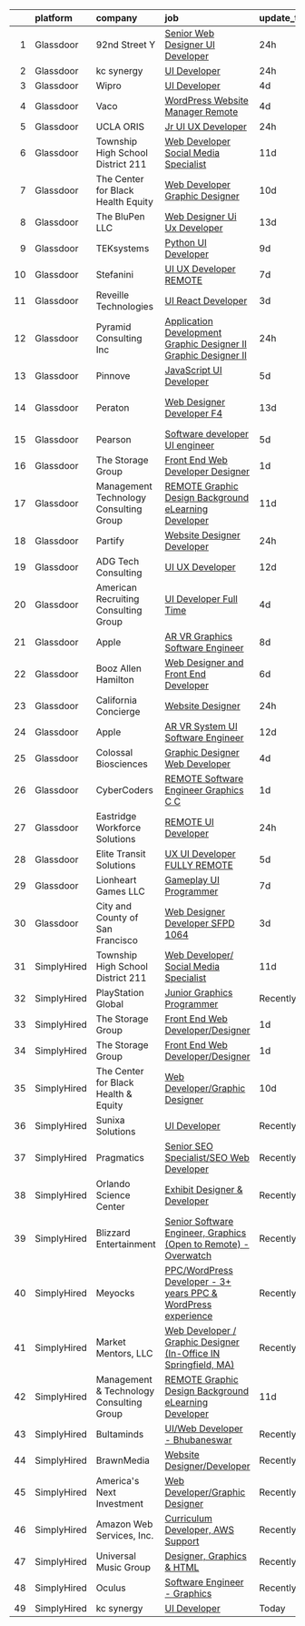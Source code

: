 

|    | platform    | company                                  | job                                                                                                                                                                                                                                                                                                                                                                                                                                                                                                                                                                                                                                                                                                                                                                                                                                                                                                                                                                                                                                                                                                                                                                                                                                                                                                                                                                                                                                                          | update_time   | location                    |
|---:|:------------|:-----------------------------------------|:-------------------------------------------------------------------------------------------------------------------------------------------------------------------------------------------------------------------------------------------------------------------------------------------------------------------------------------------------------------------------------------------------------------------------------------------------------------------------------------------------------------------------------------------------------------------------------------------------------------------------------------------------------------------------------------------------------------------------------------------------------------------------------------------------------------------------------------------------------------------------------------------------------------------------------------------------------------------------------------------------------------------------------------------------------------------------------------------------------------------------------------------------------------------------------------------------------------------------------------------------------------------------------------------------------------------------------------------------------------------------------------------------------------------------------------------------------------|:--------------|:----------------------------|
|  1 | Glassdoor   | 92nd Street Y                            | [Senior Web Designer   UI Developer](https://www.glassdoor.com/partner/jobListing.htm?pos=114&ao=1110586&s=58&guid=0000018359bce924a2d72af6ab40fefd&src=GD_JOB_AD&t=SR&vt=w&cs=1_2fe71426&cb=1663657896614&jobListingId=1008148626212&cpc=217C45A42544DB93&jrtk=3-0-1gdcrpqaakbkl801-1gdcrpqapih78800-222e995db447fbb7--6NYlbfkN0D0ff9e8Lfwlpl5zGbQmpn59AL71QmFd7VKOAnfyjZzp5sdngV8WPgYe0dov1m7Y2laZIvJnt-QgCDyjtcwUurAyqntHBe4oGCY4fHAyuTjKQqXvaIviGjC84i5PIRhiEmyq2OB68bNnag7hq-qNkNFgKUyA-aLJiNYGcoUY5y3GvZ272oY0rBHCnWH5RCT2hGZr0wSrbbFchEWLBDU6y2RfY7_am3pPrdkyFqS7-4IIiod_SP9R_Z52NY2MxGYkCdbpaIH6tt1s6wShC868kKTrSCsCoP3ar3eWsNTkqMlLxyD5_sR0_1DboyF5QoWfB4Sg865WQphKztNg0X09i6-1KbIlI_ugZkSmNdmNcJ_UxBMNAyWdzNwJLai9NPUYZoRISu83Ox7-HsyE3EENaP8WIF0821o-HI4CN6rfkxD8b2kI4phl4xvXLa4HEZLtIsVCGIANEPD8wL4UmCp_wF-hMOP2FH4KeXxKktUz9Uzhw%3D%3D)                                                                                                                                                                                                                                                                                                                                                                                                                                                                                                                                                                                                         | 24h           | New York, NY                |
|  2 | Glassdoor   | kc synergy                               | [UI Developer](https://www.glassdoor.com/partner/jobListing.htm?pos=116&ao=1136043&s=58&guid=0000018359bce924a2d72af6ab40fefd&src=GD_JOB_AD&t=SR&vt=w&ea=1&cs=1_379c89dd&cb=1663657896615&jobListingId=1008148624271&jrtk=3-0-1gdcrpqaakbkl801-1gdcrpqapih78800-a767d1d3904ecc6f-)                                                                                                                                                                                                                                                                                                                                                                                                                                                                                                                                                                                                                                                                                                                                                                                                                                                                                                                                                                                                                                                                                                                                                                           | 24h           | Remote                      |
|  3 | Glassdoor   | Wipro                                    | [UI Developer](https://www.glassdoor.com/partner/jobListing.htm?pos=117&ao=1136043&s=58&guid=0000018359bce924a2d72af6ab40fefd&src=GD_JOB_AD&t=SR&vt=w&ea=1&cs=1_2b1bc5d1&cb=1663657896615&jobListingId=1008143072302&jrtk=3-0-1gdcrpqaakbkl801-1gdcrpqapih78800-20e23c174ad86ba1-)                                                                                                                                                                                                                                                                                                                                                                                                                                                                                                                                                                                                                                                                                                                                                                                                                                                                                                                                                                                                                                                                                                                                                                           | 4d            | Remote                      |
|  4 | Glassdoor   | Vaco                                     | [WordPress Website Manager  Remote ](https://www.glassdoor.com/partner/jobListing.htm?pos=112&ao=1110586&s=58&guid=0000018359bce924a2d72af6ab40fefd&src=GD_JOB_AD&t=SR&vt=w&ea=1&cs=1_58959ab6&cb=1663657896614&jobListingId=1008142928457&cpc=3BA4CE39D5B5DEF5&jrtk=3-0-1gdcrpqaakbkl801-1gdcrpqapih78800-36227de6d193ad65--6NYlbfkN0D_sybMACCpf9B-677oK5j6rPldVB6BlrVvFjO_o-GJZbzuF-qh4PxErFUqfUsv_6uh3N--8teLPcgLAGb1S6LyM1BR0yY6lnZeg-UoyspQIvZPG2YO4aMbQ5ykvK2qNk6b8_JATgn0hI_WenxAeL6BQ4IVWLgD0dWZnmeCMRumDs-5arFbU1wRrmdtz46Q7Xjlvkhu8lZqcpqN4-Z8_IP4PSLsnmHHl70zKTsINjX7dJNPggao0cQRAaGuI-2Q86Te15qAHp7xSZNn1XDDLFoB-yqOB4OVp1byyKLFL1RF-cQMTEhB9W6Dk4E25xf9dxzdFMItwN1Hu4pnqKA0JMx1awcrmnlG3Znb1l9HCD9RMfPrQyukLyN4BY6k3MAcQueIYsdSNe-Xqx5ODF2FMozEumsaK2kAVqDTi0porTqkBnROMpcjKFTQO3p6GQbhDDStviRF39Nb7mRWQvejGdsdbLt60VNDa_k1FGV902WvqXHAL3YgipwYpvKelzwT8f3KNfdnF9L6AhI9RLbsP6z8uOcJKDBRUaumGjOv2rHp6g%3D%3D)                                                                                                                                                                                                                                                                                                                                                                                                                                                                                                                                    | 4d            | Remote                      |
|  5 | Glassdoor   | UCLA ORIS                                | [Jr  UI UX Developer](https://www.glassdoor.com/partner/jobListing.htm?pos=102&ao=1110586&s=58&guid=0000018359bce924a2d72af6ab40fefd&src=GD_JOB_AD&t=SR&vt=w&ea=1&cs=1_a3ecf79c&cb=1663657896613&jobListingId=1008149232032&cpc=5EFBB0462F9C6B7A&jrtk=3-0-1gdcrpqaakbkl801-1gdcrpqapih78800-9ac3fc105882b52d--6NYlbfkN0CPRxWsxFRYKj-njv_B6uh4mXuMKgb2CJ8nYOQQ6xZVBuAsSp2jktkLctpgBYG2D5kC0J8kJsuU97ADGHrcA_O_mjIixlAynHmrtVF3kCjG52xzZMANHA3sEdYAUT8iAgO-tasD9a74CpQBlXMp7xxaimOgNAuSiaO8rk8G-iB_DAOaK-6O2dq1Yh4Gv2Df52cw1oVqaCDKAwMZo3GHqM73LyqiWVZoN52YiKt4S_OClkNYCGtdQjmhd_oad2hIl-jxi9xNuCO4GmdvaNC2Pft7PcfvA6oEoNY9eUUqqldmh1BphUMDYcjZUQ9fHjNIWym5hludNFyWTe7iVTn3aoQ-Xg3XN4W9583_tMbCSAz9NSPq6nMM-sCpX3_gyK7oPxv7vfPBi3hIVn4FI4kgTm-bXtPe9LIiz5IDzHrnMB6627lDC3bvrEiqrAzDvr4x6bgdIUSxuptY3VS41kSFVYLs83_aTXRuOaXvvaKndtY41b2zMLwERWjDoiFps6p3B4o%3D)                                                                                                                                                                                                                                                                                                                                                                                                                                                                                                                                                                                                 | 24h           | Remote                      |
|  6 | Glassdoor   | Township High School District 211        | [Web Developer  Social Media Specialist](https://www.glassdoor.com/partner/jobListing.htm?pos=104&ao=1110586&s=58&guid=0000018359bce924a2d72af6ab40fefd&src=GD_JOB_AD&t=SR&vt=w&ea=1&cs=1_faad7765&cb=1663657896613&jobListingId=1008126791574&cpc=3E251C7E648E8D76&jrtk=3-0-1gdcrpqaakbkl801-1gdcrpqapih78800-31c2bc176e2bcbab--6NYlbfkN0BvRTtPYviBXXga901bZda-x9dVbr3mkLrPNoe7KgsTz68QsHh34GSM90vVwyTaEndtYI0pe953W1rkkBGAbyuAKY_ZszoiwJmg3JbfF4AW655q9sZlWK9uJIjd_GGvixM2nNpmP1A7p0parvgProH3THElPIkKORt04eYR36BtKMpoYfce3ruR-VRvpruC40y7y4syrdThxMnQHq0oMVc3VuSYShYptp7ytoTkM_RLCJVMndl9FyjKygao-WeVqWuRYh589FxZuULDRPSCXrT3K9-GEC9d9-AfaclaiuQJk5LCP7pAZU-i1t9gef2q5nMzI_MD2snl8xXdHgY22HZOfoYoXt58Ff3_aMEtWF7fFl-yiajf480K6KH6YwXnspIRwfi4g3kBdtZlCaVEr6CabUX38I2mUIYeyT1fYwnACAp7WaWJYznWnyEfRjzRskvjoN5tfppJX6FYGMd9_PuJwbDpPMqjTXX33nIs0sesronvkXP97Eqor1kn_Qk5lrne-JGzX8Y2wwWyrRZlfg28)                                                                                                                                                                                                                                                                                                                                                                                                                                                                                                                                                            | 11d           | Palatine, IL                |
|  7 | Glassdoor   | The Center for Black Health   Equity     | [Web Developer Graphic Designer](https://www.glassdoor.com/partner/jobListing.htm?pos=119&ao=1136043&s=58&guid=0000018359bce924a2d72af6ab40fefd&src=GD_JOB_AD&t=SR&vt=w&ea=1&cs=1_a48b60d2&cb=1663657896615&jobListingId=1008129000996&jrtk=3-0-1gdcrpqaakbkl801-1gdcrpqapih78800-c0f1d1a562a1978f-)                                                                                                                                                                                                                                                                                                                                                                                                                                                                                                                                                                                                                                                                                                                                                                                                                                                                                                                                                                                                                                                                                                                                                         | 10d           | Remote                      |
|  8 | Glassdoor   | The BluPen  LLC                          | [Web Designer   Ui Ux Developer](https://www.glassdoor.com/partner/jobListing.htm?pos=129&ao=1136043&s=58&guid=0000018359bce924a2d72af6ab40fefd&src=GD_JOB_AD&t=SR&vt=w&ea=1&cs=1_1d0b013f&cb=1663657896615&jobListingId=1008120977864&jrtk=3-0-1gdcrpqaakbkl801-1gdcrpqapih78800-f5867d23896ef6b4-)                                                                                                                                                                                                                                                                                                                                                                                                                                                                                                                                                                                                                                                                                                                                                                                                                                                                                                                                                                                                                                                                                                                                                         | 13d           | Los Angeles, CA             |
|  9 | Glassdoor   | TEKsystems                               | [Python UI Developer](https://www.glassdoor.com/partner/jobListing.htm?pos=113&ao=1110586&s=58&guid=0000018359bce924a2d72af6ab40fefd&src=GD_JOB_AD&t=SR&vt=w&cs=1_fb294bb3&cb=1663657896614&jobListingId=1008130784306&cpc=F4EED0218A761C36&jrtk=3-0-1gdcrpqaakbkl801-1gdcrpqapih78800-a57b41b6872a4eab--6NYlbfkN0AuKz8EBO1xHDEL7V2YF9xF3dC_I9B9i-Zw2Jh8clPMK3KTieKealHQySFBD4L6FvN_KhTYz0S6g0QNmCb7ePglB6J3kTOx8zTR55OBAfN2B7H0smSfk4uHDwhbK1IiQBYYJn-_kgSwWUITpJ09eVteVHB1c27Mf2vE28VBn4swmczPPBgukQD1S5mEWIzQ2zhaafntqApKNcyxV7bMlqjYMKDAw0a_iGdJUh8cgXgjgcF9BWc_TjxY60wmMQcmZ-cmDC7uThsHLnKp-yp1JpyG2qg60cYXwPCtq0DVcSQWwrHxXa0kefNkSU3PCBw_zoM3M1knc7bPMYHQY7xnj3Ox80NLcALzhIiB6ySX19rp7EBodjb8Is6ikma8zZS0CX4sMLDYU_oO2O5LavNF2Fyq-gtcfmkr-V9nJ3WSKOa_2E3o4HEbcYl7Y_tylVEccqtYcr7G637CHSqKFFSFSHuYVhlhQF3Jp80hj9V7F5Al1e7knZjpAHvdJFKemlE_U-WoXGLewUhwqIbzFWBZvr-FnF_rkH0yr1dBKPzN2ordThhTEGV6c2Hp66xK1HuvkpJI2-Sj8ebBl9EWMfHdfgIX4h6d-8y_2twIJ-IdAPzAnm0VXS9RGMPZOYZukXMETh5otxe9SYrEyCfzoUhw1ZUNtz2MFCxNaFDlq07RqwD5jCw-hwEIwSKpvUu8oat-fWC0cphNJwZR5EL9dhr88lBLgAZ2h4ivpmrlON7Rd_hfJMhUW_qKVVtGPZ-wct7hVF6I8LV9ZI4CMk8kPgA9-3qNRmHYln895QF0JecNGe6v3GiXWbwYIf6usFYhQ6WFuhgWtH6V_8whGtL2-ONik6PVM0SREFFCv2Vtvgz9N1BG7pM31v8RGnBVWoVd89K9k-Idh2yYSrcsM2SR94jILG6m_HDzSICmCGLwqR6JicfjKQ%3D%3D)                                                                                                                                                        | 9d            | New York, NY                |
| 10 | Glassdoor   | Stefanini                                | [UI UX Developer REMOTE](https://www.glassdoor.com/partner/jobListing.htm?pos=123&ao=1136043&s=58&guid=0000018359bce924a2d72af6ab40fefd&src=GD_JOB_AD&t=SR&vt=w&ea=1&cs=1_9913a284&cb=1663657896615&jobListingId=1008134955356&jrtk=3-0-1gdcrpqaakbkl801-1gdcrpqapih78800-67cb59f16a888a1e-)                                                                                                                                                                                                                                                                                                                                                                                                                                                                                                                                                                                                                                                                                                                                                                                                                                                                                                                                                                                                                                                                                                                                                                 | 7d            | Remote                      |
| 11 | Glassdoor   | Reveille Technologies                    | [UI React Developer](https://www.glassdoor.com/partner/jobListing.htm?pos=118&ao=1136043&s=58&guid=0000018359bce924a2d72af6ab40fefd&src=GD_JOB_AD&t=SR&vt=w&ea=1&cs=1_136067ec&cb=1663657896615&jobListingId=1008144671531&jrtk=3-0-1gdcrpqaakbkl801-1gdcrpqapih78800-331805cf207c9661-)                                                                                                                                                                                                                                                                                                                                                                                                                                                                                                                                                                                                                                                                                                                                                                                                                                                                                                                                                                                                                                                                                                                                                                     | 3d            | Plano, TX                   |
| 12 | Glassdoor   | Pyramid Consulting  Inc                  | [Application Development   Graphic Designer II Graphic Designer II](https://www.glassdoor.com/partner/jobListing.htm?pos=110&ao=1110586&s=58&guid=0000018359bce924a2d72af6ab40fefd&src=GD_JOB_AD&t=SR&vt=w&ea=1&cs=1_f6ce1405&cb=1663657896614&jobListingId=1008148668744&cpc=444700D72F2ECBCE&jrtk=3-0-1gdcrpqaakbkl801-1gdcrpqapih78800-bd968adc0fe81a12--6NYlbfkN0Bjic9BpODao-m9BEup4myv2yv9o6hanv70kCRpjMjSDT4M6PnOFg_07RouQAsbC0etN_G2dT303jaH2yDbuBdnFZwyzCKL0Y9uhmhYpjshbbGnICSEPNErn_7Q1GP-YlOlyOVtTHaU0IOHI8eG-tX-drgs-9vtQSt0kx31vY2GLem2YaVSUIsoUQXpS1O3qWq8gtv3tdNQmDJRhm-UaILViFR8igQ12BT84ICM1ZqojGXoBvgTmUmB7JOfbmZpG4AlAshrF_ZRmp69FbI8eu8jIOmycerGh1QR9ZuWnWnR4RtJ6NhtL_e5rYJKSHPRivRDrvs2nlkKYfC4kz_Srf0bb6nGD1YtN2Vrem2x01ZaRFXXSH4lIF827lsKlVNJpTz-agR6Emam6ShpvSlRImhrlsanFkN7o6cm4NM1Qa4m7cCEYgvPkABhp3YXUI3hzDNmmGNsf3TootTYJm5YZIOCia6xxFUDctr4FDlQMVcQxjsZhk0cEGmwMQ6TxgZYudhLS1b5lFiSRpdqlrZFlvqwQmHFWq7W1HjtQtCDXYQJrnaZV-413H2K46GsvqSKPhJGTKOmbi5CpzOujvDr1he2K0MJVkUmho09-5srAPtEINOMChvm2NPsBE3oCaeNl4tkiT4BVj5y8MO_VUGXORx8jQHoQtQwZ1gciz77vIIv8jpoBUdJUI8eoWIABQG-kGX6uqc-6O3GM2_qRFBLt9OXmChvCrbQn3rmhT17Zm6gFiwJMRFxvGotieBeME1scLddvbj2wxUTuTQyWOZoxoXmcKfeb40Tm0ltDcOMUk5B9rVcFBZDP8fflWzDz2gG0BRwhBZrgkwzujyv1dwpdqTsftS0vnq-rijKdnP1mr2Gebth_tZHzkk1adengbvcfpFCgy8U4-IMkzLHf9fJnoupyf71lPvO5VtG64I2ZRCESfTWGaJkiaBvJ9TRZs3ha_sZYMkPFMh75kQyP8p0JgyN0_GiyHSV_if0-FhbEUrzOoDbUTB9CRS2zItcr6b3_fKg69yPac9hwNfKj0Cj-Bcg) | 24h           | Philadelphia, PA            |
| 13 | Glassdoor   | Pinnove                                  | [JavaScript UI Developer](https://www.glassdoor.com/partner/jobListing.htm?pos=126&ao=1136043&s=58&guid=0000018359bce924a2d72af6ab40fefd&src=GD_JOB_AD&t=SR&vt=w&cs=1_ce00a39f&cb=1663657896615&jobListingId=1008138944302&jrtk=3-0-1gdcrpqaakbkl801-1gdcrpqapih78800-625717feb0c8a823-)                                                                                                                                                                                                                                                                                                                                                                                                                                                                                                                                                                                                                                                                                                                                                                                                                                                                                                                                                                                                                                                                                                                                                                     | 5d            | Seattle, WA                 |
| 14 | Glassdoor   | Peraton                                  | [Web Designer Developer F4](https://www.glassdoor.com/partner/jobListing.htm?pos=130&ao=1136043&s=58&guid=0000018359bce924a2d72af6ab40fefd&src=GD_JOB_AD&t=SR&vt=w&cs=1_3b1995cf&cb=1663657896615&jobListingId=1008120923363&jrtk=3-0-1gdcrpqaakbkl801-1gdcrpqapih78800-d5bd3d771386e28f-)                                                                                                                                                                                                                                                                                                                                                                                                                                                                                                                                                                                                                                                                                                                                                                                                                                                                                                                                                                                                                                                                                                                                                                   | 13d           | Stennis Space Center, MS    |
| 15 | Glassdoor   | Pearson                                  | [Software developer UI engineer](https://www.glassdoor.com/partner/jobListing.htm?pos=124&ao=1136043&s=58&guid=0000018359bce924a2d72af6ab40fefd&src=GD_JOB_AD&t=SR&vt=w&cs=1_7f48e59c&cb=1663657896615&jobListingId=1008139769182&jrtk=3-0-1gdcrpqaakbkl801-1gdcrpqapih78800-53cdb19f20537d53-)                                                                                                                                                                                                                                                                                                                                                                                                                                                                                                                                                                                                                                                                                                                                                                                                                                                                                                                                                                                                                                                                                                                                                              | 5d            | Boulder, CO                 |
| 16 | Glassdoor   | The Storage Group                        | [Front End Web Developer Designer](https://www.glassdoor.com/partner/jobListing.htm?pos=103&ao=1110586&s=58&guid=0000018359bce924a2d72af6ab40fefd&src=GD_JOB_AD&t=SR&vt=w&ea=1&cs=1_cdae4a38&cb=1663657896613&jobListingId=1008148051608&cpc=F7A2269C793D5877&jrtk=3-0-1gdcrpqaakbkl801-1gdcrpqapih78800-78d3d8d32a8798a4--6NYlbfkN0CM5qzwNN5bybBVuLZDII3S9Xzab22_tmJMvC2L_2_-xJYtLxOT5WdC4Q_Cnh3dag0itQZ3fpXoyHSMiw-_rJ68ItzGMx7A3NjmVksU-eR7hSiSxf-PmSpQmZOBNLenXWdxG-w5kESHOJ7-oDeCl9EUm_r_g-p2dSSk-UNX-KexW7pKVquzrVD4AV4Q9BEqD7R7l9KRkAwTytiEyR7o4hm-4h9sKgQqhHsAAyL0gPCU5P3kNWeHXpr-jyMp1DavpznCGgcGG62ll0wMLJkS09jjfP_o032zuPLJxMujgWpuStJX61FuSIjrKC0HAKo0IySKQD2d0FUQyGR_WkE-hKwW5Oas_hdRUAOFq4e4WrKprCSPteqk4Cvt1DtVHAQGjW2lEuRivAvYTmPXtZk4LKmc1PMRHsFxguHVwUPcLMp8WhgMLVucRcu8Hs7MQPIJCqqCQidUooZWVva7QFPbcUC9DqsKR6jpwtJIaklOYIKHEjiZCYSxZcl5G7kJIvMPkno%3D)                                                                                                                                                                                                                                                                                                                                                                                                                                                                                                                                                                                    | 1d            | Remote                      |
| 17 | Glassdoor   | Management   Technology Consulting Group | [REMOTE Graphic Design Background eLearning Developer](https://www.glassdoor.com/partner/jobListing.htm?pos=127&ao=1136043&s=58&guid=0000018359bce924a2d72af6ab40fefd&src=GD_JOB_AD&t=SR&vt=w&ea=1&cs=1_5d1965ce&cb=1663657896615&jobListingId=1008126666393&jrtk=3-0-1gdcrpqaakbkl801-1gdcrpqapih78800-2f16c7813ed94b8c-)                                                                                                                                                                                                                                                                                                                                                                                                                                                                                                                                                                                                                                                                                                                                                                                                                                                                                                                                                                                                                                                                                                                                   | 11d           | Scranton, PA                |
| 18 | Glassdoor   | Partify                                  | [Website Designer Developer](https://www.glassdoor.com/partner/jobListing.htm?pos=106&ao=1110586&s=58&guid=0000018359bce924a2d72af6ab40fefd&src=GD_JOB_AD&t=SR&vt=w&ea=1&cs=1_ecdcc21c&cb=1663657896613&jobListingId=1008149266397&cpc=E773D000C9BC26FA&jrtk=3-0-1gdcrpqaakbkl801-1gdcrpqapih78800-c3fced3acdc647a0--6NYlbfkN0CPEiJEzZq4I_K6S6Q9VC1QMfIsI0INZ1UYi7vjgDL48cCf6Mzuyr4oghxd68Sd5ajK9jWuNyTezY0dn9aG9minnj099L2iDi_B_4HQc33r14QNZfm4f40g7eOTPIkzIzHiLnFVJ_KbsHE8k3xYliJ8GadqQ59xn8XCRvFxzpz35zv8OIRaQmCm57SiD5UOsvOOASFJCN9ZVvhqrzL7qQ9-WodKxAwU2tQXV2EE7KMIA5I-iCu8d7xut2-BKtf25sEvs0vjDBBOFuVRDxpZluMt7Ysbmka_yllY3V7xk8hncOTlOx33ZFqJbWiT4-WMM_GTtVm_WUOL-6xAj6857BAOKQpO_BJHVNC5zmFiQLQoZMCdxVlefbcbXF0LexDpW46hzmTSXVTT5fiokiPy5cjuqE7Yn-CcO3H7La3Sf9rie6KIa9P-PD45ktttkoX8FeIMRpMWuYWL8bIiHQwP167b9dxdkeiPF26gMv4I59I_8qGztxC4mafdQMLPBwjqJ5c%3D)                                                                                                                                                                                                                                                                                                                                                                                                                                                                                                                                                                                          | 24h           | Fraser, MI                  |
| 19 | Glassdoor   | ADG Tech Consulting                      | [UI UX Developer](https://www.glassdoor.com/partner/jobListing.htm?pos=125&ao=1136043&s=58&guid=0000018359bce924a2d72af6ab40fefd&src=GD_JOB_AD&t=SR&vt=w&ea=1&cs=1_0df7e46a&cb=1663657896615&jobListingId=1008123459882&jrtk=3-0-1gdcrpqaakbkl801-1gdcrpqapih78800-0cf983c472109c0b-)                                                                                                                                                                                                                                                                                                                                                                                                                                                                                                                                                                                                                                                                                                                                                                                                                                                                                                                                                                                                                                                                                                                                                                        | 12d           | Remote                      |
| 20 | Glassdoor   | American Recruiting   Consulting Group   | [UI Developer   Full Time](https://www.glassdoor.com/partner/jobListing.htm?pos=122&ao=1136043&s=58&guid=0000018359bce924a2d72af6ab40fefd&src=GD_JOB_AD&t=SR&vt=w&ea=1&cs=1_4c09b871&cb=1663657896615&jobListingId=1008143240961&jrtk=3-0-1gdcrpqaakbkl801-1gdcrpqapih78800-6efec60c2e0fe10e-)                                                                                                                                                                                                                                                                                                                                                                                                                                                                                                                                                                                                                                                                                                                                                                                                                                                                                                                                                                                                                                                                                                                                                               | 4d            | Remote                      |
| 21 | Glassdoor   | Apple                                    | [AR VR Graphics Software Engineer](https://www.glassdoor.com/partner/jobListing.htm?pos=109&ao=1110586&s=58&guid=0000018359bce924a2d72af6ab40fefd&src=GD_JOB_AD&t=SR&vt=w&cs=1_1fc68364&cb=1663657896614&jobListingId=1008131554556&cpc=AC285F3A3ECA6BB0&jrtk=3-0-1gdcrpqaakbkl801-1gdcrpqapih78800-a72104c27df0e2d8--6NYlbfkN0BvKrLyj5gPmtZO9T8euul8TCxuuKNOtzRJOomxnwSEodTz2Bc-sPZlbtkML8D-m4o_I3Y2GtphNCwxArX55LWuIzZuVMSYGEel6swQKXGeCRpaPeDjnEwQB6RB6W6RfxjB7zxavh0160fFerNNx86312P7nPI4L7wa5LZtv_YvovwmEh5h4v_nZzUelcGuJth2_3cE2uyOkuXdyOWCiU2w7TKcmXm2giz56B-sTTNq_FpqqaTQxi_oVtlNnIT4HKwUtCJJSXkS1VAm2BznPbRrg5zLHbez4ykBr6TIaukxKuRXFDJSLNS-PUXYFdupH5fEi0HU2EpGSgWjryTVur3bC1XnA7WujLCECcNB5MjLxNfqfl01pE8PT62I70eDMXIZDo1nIjGYwRDSvTJdx_LjjI_EAe7Zg43xHaqFfNuN6QR89DnOI4oCXeQSrJKjLY-bpbBVEy4tE4ySQ9FXjxbAfS-yaeN_ZJ2RznFvdQDz3VNIYepoQjbSFpuLdYZr88J1_w1TGVlmn29kZcoFKZH2QA28TE6psMovfPIURAIMuFyIp0_GTN637OXiV5fwAEVzob8xXXSVKAiqBV3_7VyJDV6f7BNn89wtaW6wXicTMbxUYA12snwv_cZz4KsoySVHtQlAKhaS2Yy0sVyZc5Rj2ttjUw2gxUYJvVWYxkp5CMOw5Vk8ivH_YgAG9b12U4wst1UkA0MfWsp9LuaQHczxohhK-n3Ho5NeN0OK-QC258VKHKDS4yQ9yVXTGf1tq3wZcs_xtsOxBesapGWYtYzcsA28es3JDpyAhTvW6D1wV6p_cimq-dx9V1zL-H3_QpgxWwCQAL5S9Sz05GZ2ML-QR9Gq7ORjr5VDfP_gWOp1pGw7CVoctlJG0Gq3y1hJZbmnfmrVkaqhzFpNfz-npLxtqlR9Xhf8kRbQG-Ey6sBdRI_yn5B-Fy6Vfk33yZFL-rSvWQZ7SjlNb0FTPzHP3FLu)                                                                                                       | 8d            | Boulder, CO                 |
| 22 | Glassdoor   | Booz Allen Hamilton                      | [Web Designer and Front End Developer](https://www.glassdoor.com/partner/jobListing.htm?pos=105&ao=1110586&s=58&guid=0000018359bce924a2d72af6ab40fefd&src=GD_JOB_AD&t=SR&vt=w&cs=1_7f9e1839&cb=1663657896613&jobListingId=1008137197590&cpc=8507CEB59E1C6AFB&jrtk=3-0-1gdcrpqaakbkl801-1gdcrpqapih78800-f914eaf60cc6a655--6NYlbfkN0CaLaeO0W0aSDE10oNno4SsRl14ssiVXEJb5QYZji-zar5Yl-tvFfpLfvooI0429clIlpdEDl7ZiqzEk05D9hDiSBKUxs8_v9gJKLS6hDH-HHAeR5KAWbIfelZ49o_u7irPhg1c0jH6X9syPxywrZnNk-tMw28vNSfNkbq5q-13j166BrVGX87kUAhegrfhav3YmASdYKjYOlv-VNdwy48Xub-l_z810Z19G3bXzTAwvuSZZt3Cp-Zo8RXrtx8qkwDy_H4anVYC-M2uJBeZoTpI98PQ5I48_If36-Mh9k7xiNkww3beOdyHhggrmhchp9bjoqAeJjlwHBbMxXliCdHkDI3vYMDxDdCfWXX9G0LwT_2phIdrGpbJ4hue_4Kc0VisN2HvEiZx9xu0KcdL_qxuhx4RldUhAfrW2RNUfpe9svWSiehrdmICb8urlGNmGK-IfwbCxRgfnQU0tXgx7VX79l7GHdz8RvU9Aq0PTjPT6kKEp1sh9ODJRrAp33rV4SNmNZF9Qg1WwiRQILGG0yEE62yocY4ieEzyRzAFGQuj-u7UnTgxeDiY2shk_XzNERANG53Gbju5QgBFD7I0ZSpe)                                                                                                                                                                                                                                                                                                                                                                                                                                                                                                   | 6d            | Chantilly, VA               |
| 23 | Glassdoor   | California Concierge                     | [Website Designer](https://www.glassdoor.com/partner/jobListing.htm?pos=108&ao=1110586&s=58&guid=0000018359bce924a2d72af6ab40fefd&src=GD_JOB_AD&t=SR&vt=w&ea=1&cs=1_3289f682&cb=1663657896614&jobListingId=1008149619749&cpc=82B3195DA92CAF92&jrtk=3-0-1gdcrpqaakbkl801-1gdcrpqapih78800-419c3cac82e83584--6NYlbfkN0C2SVAOpOeIWQkPp9EeCSLxTLheLRty2uanDx8E9nXZ3g7Cffj4cvvBzG7BaW_JKoV5P8OF7UHakMtGA5bvH0pmOzWXTs4YUvtoHqS6CaWcA-au6_L8Wcs3X9IMhOCetpYeH_Ty4rpe5VHd9B6E8Kkj9Ffyp3VoAcF6M7cOT_ZgZNFd1zgG7_qXivXhEURMpl9mpSUEongB_-7VHbAlTMXBDc_Va1qq9THLK1xz73U9h1leTSe9TWHSRsWt-mZaG5JdaT1K6W-DLwU16CXWL-BoGNa-JcGZXNrzZj1Xa2gDJ_uMvt6PFlVUnXzVEelvATF_F0vB9d3Kgaj0mgHipudrPX4AZkFIKxqTAZ9w9VG_e_FeMF6qNDFz9vQAELIu2A3glQ97aGIE3DgN7wGuJ0EaEQMn88yfj8o2bOxPmTXmUPdBIa1M6vi5Dx5-0IzvmP5pNCKaAeecH-rRytkFlB-O-ruI7JjpUc4dg31gPUvG9ltGkrHA79am4cWTGFtm5RQ%3D)                                                                                                                                                                                                                                                                                                                                                                                                                                                                                                                                                                                                    | 24h           | Santa Monica, CA            |
| 24 | Glassdoor   | Apple                                    | [AR VR System UI Software Engineer](https://www.glassdoor.com/partner/jobListing.htm?pos=111&ao=1110586&s=58&guid=0000018359bce924a2d72af6ab40fefd&src=GD_JOB_AD&t=SR&vt=w&cs=1_a385ef7a&cb=1663657896614&jobListingId=1008124638394&cpc=F41FEAB56D215062&jrtk=3-0-1gdcrpqaakbkl801-1gdcrpqapih78800-12f661aa24ee2a14--6NYlbfkN0BvKrLyj5gPmtZO9T8euul8TCxuuKNOtzRJOomxnwSEodTz2Bc-sPZlbtkML8D-m4q52Oz3-FC7lQE11tnd2_-6gdmH8uuDyZTag-t6fY9tprWAO2M1GdZnyO6Yhaa5UbsO7UP09xlx6YKetcD2TGocevOC7Ri1hd02D6N7vLESJjkTfEXxYCjI4fbPOhSNmx7By3OoVG8E7Qn61JQnjmvsc_iQYqyVeDfqRPk91bQ_6eiOxF2mvIefjrM4dm51VvjVj-AuKtIzGobKnYZb5MzTxe3LOjZbtr3TddZNq5zEFSFyMrDxciVZ5evc85qA1tURJbqJFcgRm1eoEvya9m1AuGWv4_8vCRSUTlCYRa1ijrZYoDz_CgjLfJ1QDnTI4ZNvEgC3etXRAT4DNbmNro5COVNraQD_k2ov73yn41j-4xxeZ7XHBkIkXUqheHyfsKwWwj7aJnUTPd9yHozAOFpTp2rzU1Lvburxmc7NXnUJCKd4q4osGeVtfujwny5LRg3DcynkY8Ndle43njNX8zMGzoAEAehWygFOcvE-1PhzECTp5b5w4MwQRW1CfwcjPpYiWrq-ewxAGjOg8SZjmwjKgYivV9xos7YCGGgh0cJXgVSz6Mg4Ab5zgNQ-HeoRVO-qF9wZ_M_3ncQIv5BGNrabsPk7Ba-5vbBTW3VDoQU-QYG7921RvjlOFxcardPu9TC6Lv0tm09H1chWKELitr6PNSm-6RuabtAc5n5BhPTFuNolv4C1F4RBz_Dm_7pllvRYF-enfrhqEOcnpDrlFs_zIXvkP1HkpTZ80ORqDl90WJrOWW8ihkC7EEeTEDtpuX_k8nZU6kESXxR3JodGumzT0UKARlddE-CpsAQZZzdJlkeVcfKfpnL9lXRf7yNa6JoUstOE4pRaCit22aI6bk3YIDICoOapljQon1YKRQOXgx-JUnURNeYO2Jsh2Hnd-4Z_3Y3vZPSvz8xNNDorXVEL)                                                                                                      | 12d           | Boulder, CO                 |
| 25 | Glassdoor   | Colossal Biosciences                     | [Graphic Designer Web Developer](https://www.glassdoor.com/partner/jobListing.htm?pos=120&ao=1136043&s=58&guid=0000018359bce924a2d72af6ab40fefd&src=GD_JOB_AD&t=SR&vt=w&ea=1&cs=1_82713292&cb=1663657896615&jobListingId=1008142661513&jrtk=3-0-1gdcrpqaakbkl801-1gdcrpqapih78800-737906941dce3381-)                                                                                                                                                                                                                                                                                                                                                                                                                                                                                                                                                                                                                                                                                                                                                                                                                                                                                                                                                                                                                                                                                                                                                         | 4d            | Dallas, TX                  |
| 26 | Glassdoor   | CyberCoders                              | [REMOTE   Software Engineer   Graphics  C    C ](https://www.glassdoor.com/partner/jobListing.htm?pos=115&ao=1110586&s=58&guid=0000018359bce924a2d72af6ab40fefd&src=GD_JOB_AD&t=SR&vt=w&ea=1&cs=1_6d8594c9&cb=1663657896615&jobListingId=1008147797799&cpc=6FC5BA77C9A4CD78&jrtk=3-0-1gdcrpqaakbkl801-1gdcrpqapih78800-c35cb78dfcad82af--6NYlbfkN0CpFJQzrgRR8WqXWK1qKKEqALWJw739KlKqr2H-MSI4eoBlI4EFrmor2FYZMP3muM0nDmGUlJTf1fUX2dVmfXUJOIi0CxQmiGiFx8pwxXe6B3erVlQe9quJ84dpIMXN0OPEM2LVDgYADerCN7_u611dQ3B5EKKSJ4d_qHIgbqbLsgcIaxjZWVQoZGoPPyBo8ReilpGA-EvJyAuCsN783Vs4bEmljFP1hxlr8FRfqvLN6-rBTYUzlgJeEb2glQoITEoPRLBAQ4q3zXsf6bPTx6Pdie8ICbqcOZ43NYUJspixFg8NboqfDQub1cUnN0gepzd3RVn4oEDKKGNazoylzyMkx15ETDxfFQA9OgcAxSnajypPuG_H9YMVkuo1RGb9G86HfDtaL-B_qUT80evaU3NfhWzAdTsL62rgLCooSGcVMwjQaaDHwNxWDepe1OLZthIec5rpT_RJ7m1y0PEmolyllUmBW7IMtvm4VUWQdRfYmlL9D1TIFwUAA6PuSRDj9VDeEtE9ijLJw8LaW6yf7Tf2VNjY9P5LX04n9YGf5WVXRlROIt7M_6RgvkTrbsQqxKbzOxI1E3R_DYpqyjPZabKe5csihiKX1NiuHQwFZrxf7nNVjFu1ca5w6LzxLwO_Hk9p9M7ozh-IdaJ5D0KFNrtvhSSxKnm5RLTzrPSYxs_MTUowB2u9WUWk7lW---vRZ_7lluIl7GU149tik7AfTjmPBWNDtDgpF74PkxJSBRl_1Vbj2W0vf68x4fLsMfmRZLua58ErIpiwlrSKILFuWv1qDJoq8r2VBmVt8dCk3KciLzjP2hDYtomI5SiWHDHlv6ibaxBeRE1BU6EhI8_Jt8Lqtkl9TgXT5zkS_wHvW1pGm3bj4X2cRol4sBmTY5kqQ5UYZIOIyeQiT43lmmHb0JQGJfStnsBAXH3fjPs75LHEqpj6fVzoVtaafCGMk06Utu72YXUgnhl1CMzCMman24e2J5QhmRQlOZ-3N3XxSN6r8yKYRcwEAqyH_urrhI7ix5c%3D)                                      | 1d            | Irvine, CA                  |
| 27 | Glassdoor   | Eastridge Workforce Solutions            | [REMOTE   UI Developer](https://www.glassdoor.com/partner/jobListing.htm?pos=107&ao=1110586&s=58&guid=0000018359bce924a2d72af6ab40fefd&src=GD_JOB_AD&t=SR&vt=w&ea=1&cs=1_eb177c2f&cb=1663657896614&jobListingId=1008149608143&cpc=654405A9B1E0A9F5&jrtk=3-0-1gdcrpqaakbkl801-1gdcrpqapih78800-f59bf9f453ff84d1--6NYlbfkN0DybkRSn_Q7CT62GnFN88VmimyaY7jaahKWndbXBXLMBbHMz5el8CBY0eGB8qz1XOa-y-y7ep1U_B4yeLj8qak1Vao7H536swc3UloJ3azQJv88Xh7dFtXuCLPvwr6EGgUaF68OsNR5bmbtPhENR_OjOQCVJS2AsdO3IqiADgPNaejW5Utov5hBc5DoHSRLarNsKQRP8u9RzYxgQ9Z2jngnquMts99poTUjK77OeLhbn2oJagYzLrXk54WC1UI-p_6Pgpd_BF2Crub-k5VYwduoLmUrAtYdR704MAiG9B-gn4OoaUgZpcjb_35OliJvCbOJG2uF9lO_ALftSuAEdrG89Cka9xzTRgS3-j-ovv0Lgp4e5sKYiKSV48kBiXwnFdC8BbeEBBzchoSHHPTY8c1z7VhlMtyfK6IptjYl0cTTIxTE4NDcjKD3GVwh4craafp9yZYVCsEfgtOzDUxLiVaxIZbjYiGz6mW5lAitHT3vL3Deix0-gcCfTPg52RNkgqmoMkWBDay6toGjJOh43cGgF0OhkUZAJ0PZuE6QDWhGQe_GUxujd4RBZ-9C3_2zUaRnJxWrkcwB3g%3D%3D)                                                                                                                                                                                                                                                                                                                                                                                                                                                                                                                 | 24h           | Three Rivers, CA            |
| 28 | Glassdoor   | Elite Transit Solutions                  | [UX UI Developer FULLY REMOTE](https://www.glassdoor.com/partner/jobListing.htm?pos=121&ao=1136043&s=58&guid=0000018359bce924a2d72af6ab40fefd&src=GD_JOB_AD&t=SR&vt=w&ea=1&cs=1_0d8262d2&cb=1663657896615&jobListingId=1008138944972&jrtk=3-0-1gdcrpqaakbkl801-1gdcrpqapih78800-823d0d18d63facab-)                                                                                                                                                                                                                                                                                                                                                                                                                                                                                                                                                                                                                                                                                                                                                                                                                                                                                                                                                                                                                                                                                                                                                           | 5d            | Pittsburgh, PA              |
| 29 | Glassdoor   | Lionheart Games  LLC                     | [Gameplay UI Programmer](https://www.glassdoor.com/partner/jobListing.htm?pos=101&ao=1110586&s=58&guid=0000018359bce924a2d72af6ab40fefd&src=GD_JOB_AD&t=SR&vt=w&ea=1&cs=1_c8fb3d3e&cb=1663657896613&jobListingId=1008134596502&cpc=74FD5BE86273CE52&jrtk=3-0-1gdcrpqaakbkl801-1gdcrpqapih78800-8c241ee59aaba226--6NYlbfkN0CNayYzF1mBaI40OgT78t3Q2d9IxlwDzhsYR4HK7epYUeqK_b3HkPu2-2UZlGpn_bQR8EX9KmuIycvh05Xy_a-R_HvE5UX9ga9m-9FSGt_-cGnABKMj4zrpqaf1Lgh8aSz3Gzz72SmfyexLMt4tu_nwN-Cx1hCvo4v-qW8-pegNVUGkAUErzWaI1Qbke5d2L25TgfOeO_Q_tVRAbwTc0Vt09gAtuPvgLl7w_6m4-D6uTZa1uL9UXpxZgnGZiez-QaQJSbK8OM9HijNdMYzVGBfRKicFVRXi7j2nOSxKJktYWXPrmKdbdHUGMgNQBWNEKV3Tq9QjZeyVZNtAgs1MtFpCm-8BT3-Q_vAABuamtFMwS46NAgdL3sYgBWMYuYuDdA7XgLdFkb44I1QIiraxRd_shJEC123BwKlZFoSz3lOrEmPwJDiMt4gI0rdofeokHArWcuns8QX0zffZ3_kgQaOBwRtCsJTX7Cw7h1X90q3Wx4n5kiu6SRVdBed6J-jZIWcPOQiLmd1LWg%3D%3D)                                                                                                                                                                                                                                                                                                                                                                                                                                                                                                                                                                                | 7d            | Atlanta, GA                 |
| 30 | Glassdoor   | City and County of San Francisco         | [Web Designer   Developer   SFPD  1064 ](https://www.glassdoor.com/partner/jobListing.htm?pos=128&ao=1136043&s=58&guid=0000018359bce924a2d72af6ab40fefd&src=GD_JOB_AD&t=SR&vt=w&cs=1_40f47074&cb=1663657896615&jobListingId=1008146094212&jrtk=3-0-1gdcrpqaakbkl801-1gdcrpqapih78800-f9e630f1f7e173da-)                                                                                                                                                                                                                                                                                                                                                                                                                                                                                                                                                                                                                                                                                                                                                                                                                                                                                                                                                                                                                                                                                                                                                      | 3d            | San Francisco, CA           |
| 31 | SimplyHired | Township High School District 211        | [Web Developer/ Social Media Specialist](https://www.simplyhired.com/job/dPbXl6bBpXMH4dl8P0D0CCTmUAsOZFPx0zNuP21F2_1ZFc-cKCdqOw?q=graphic+developer)                                                                                                                                                                                                                                                                                                                                                                                                                                                                                                                                                                                                                                                                                                                                                                                                                                                                                                                                                                                                                                                                                                                                                                                                                                                                                                         | 11d           | Palatine, IL                |
| 32 | SimplyHired | PlayStation Global                       | [Junior Graphics Programmer](https://www.simplyhired.com/job/0CMBd0AiB3EyZJrWjzCZwm8rWYvm_YpxlbOhETQq2z_uhIv39cjQFw?q=graphic+developer)                                                                                                                                                                                                                                                                                                                                                                                                                                                                                                                                                                                                                                                                                                                                                                                                                                                                                                                                                                                                                                                                                                                                                                                                                                                                                                                     | Recently      | San Diego, CA               |
| 33 | SimplyHired | The Storage Group                        | [Front End Web Developer/Designer](https://www.simplyhired.com/job/UJDRd8liL3w3vlSdQ9M0MdQG8WIJNO-aiZV9ZfKnR0kSu9VCLTLbvw?q=graphic+developer)                                                                                                                                                                                                                                                                                                                                                                                                                                                                                                                                                                                                                                                                                                                                                                                                                                                                                                                                                                                                                                                                                                                                                                                                                                                                                                               | 1d            | Remote                      |
| 34 | SimplyHired | The Storage Group                        | [Front End Web Developer/Designer](https://www.simplyhired.com/job/UJDRd8liL3w3vlSdQ9M0MdQG8WIJNO-aiZV9ZfKnR0kSu9VCLTLbvw?q=graphic+developer)                                                                                                                                                                                                                                                                                                                                                                                                                                                                                                                                                                                                                                                                                                                                                                                                                                                                                                                                                                                                                                                                                                                                                                                                                                                                                                               | 1d            | Remote                      |
| 35 | SimplyHired | The Center for Black Health & Equity     | [Web Developer/Graphic Designer](https://www.simplyhired.com/job/4eXI6JKvAaF46xuzL5rbmXB7cT0bhrejSaFZGbpAmFCcnO-iI5vQPA?q=graphic+developer)                                                                                                                                                                                                                                                                                                                                                                                                                                                                                                                                                                                                                                                                                                                                                                                                                                                                                                                                                                                                                                                                                                                                                                                                                                                                                                                 | 10d           | Remote                      |
| 36 | SimplyHired | Sunixa Solutions                         | [UI Developer](https://www.simplyhired.com/job/hJVTJ7RaQP8LfMw2r-Z1EXc5RZy4fbJRMClg99pNPDu-7ZF-om8ezQ?q=graphic+developer)                                                                                                                                                                                                                                                                                                                                                                                                                                                                                                                                                                                                                                                                                                                                                                                                                                                                                                                                                                                                                                                                                                                                                                                                                                                                                                                                   | Recently      | Remote                      |
| 37 | SimplyHired | Pragmatics                               | [Senior SEO Specialist/SEO Web Developer](https://www.simplyhired.com/job/YThmy1pqQZWCN6NpVm6jm_YsyMddiBHbrB2fuFAy04LBN_GxOXbL2A?q=graphic+developer)                                                                                                                                                                                                                                                                                                                                                                                                                                                                                                                                                                                                                                                                                                                                                                                                                                                                                                                                                                                                                                                                                                                                                                                                                                                                                                        | Recently      | Washington, DC              |
| 38 | SimplyHired | Orlando Science Center                   | [Exhibit Designer & Developer](https://www.simplyhired.com/job/JpuP0DVPATVwH0-XnxFsc8nJ-z6kfBqXsh9luvt7lVv6oPB3kNfQcg?q=graphic+developer)                                                                                                                                                                                                                                                                                                                                                                                                                                                                                                                                                                                                                                                                                                                                                                                                                                                                                                                                                                                                                                                                                                                                                                                                                                                                                                                   | Recently      | Orlando, FL                 |
| 39 | SimplyHired | Blizzard Entertainment                   | [Senior Software Engineer, Graphics (Open to Remote) - Overwatch](https://www.simplyhired.com/job/i9qA_U11YxAAk_MwGgTdBI6X5iKgCniTS7-SEDOwKTorm78DOG5s5Q?q=graphic+developer)                                                                                                                                                                                                                                                                                                                                                                                                                                                                                                                                                                                                                                                                                                                                                                                                                                                                                                                                                                                                                                                                                                                                                                                                                                                                                | Recently      | Irvine, CA                  |
| 40 | SimplyHired | Meyocks                                  | [PPC/WordPress Developer - 3+ years PPC & WordPress experience](https://www.simplyhired.com/job/DVoBM_tmeSMBiQCiravJ0nTPPjsh_ukSGzWrQhn9I-_dirKWLt8Psg?q=graphic+developer)                                                                                                                                                                                                                                                                                                                                                                                                                                                                                                                                                                                                                                                                                                                                                                                                                                                                                                                                                                                                                                                                                                                                                                                                                                                                                  | Recently      | West Des Moines, IA         |
| 41 | SimplyHired | Market Mentors, LLC                      | [Web Developer / Graphic Designer (In-Office IN Springfield, MA)](https://www.simplyhired.com/job/AAmzSRc2gvhCwsUkgB1M2F2YeaLLepAmGf4YDI6M9RGjKvKat4p4Rw?q=graphic+developer)                                                                                                                                                                                                                                                                                                                                                                                                                                                                                                                                                                                                                                                                                                                                                                                                                                                                                                                                                                                                                                                                                                                                                                                                                                                                                | Recently      | Hartford, CT                |
| 42 | SimplyHired | Management & Technology Consulting Group | [REMOTE Graphic Design Background eLearning Developer](https://www.simplyhired.com/job/bhwIdhaon4gbO98EmGctwAzmgnEZEBkOoELhYExuR-rO_Y6aN0aoIw?q=graphic+developer)                                                                                                                                                                                                                                                                                                                                                                                                                                                                                                                                                                                                                                                                                                                                                                                                                                                                                                                                                                                                                                                                                                                                                                                                                                                                                           | 11d           | Baltimore, MD +24 locations |
| 43 | SimplyHired | Bultaminds                               | [UI/Web Developer - Bhubaneswar](https://www.simplyhired.com/job/r5QSj9TuCAfqRo0p0JJ0Zszd3ZWfW_hO4s8QUnFMzJzLHxEfKhYJ0Q?q=graphic+developer)                                                                                                                                                                                                                                                                                                                                                                                                                                                                                                                                                                                                                                                                                                                                                                                                                                                                                                                                                                                                                                                                                                                                                                                                                                                                                                                 | Recently      | Remote                      |
| 44 | SimplyHired | BrawnMedia                               | [Website Designer/Developer](https://www.simplyhired.com/job/78BxKl1R6BpfuVu8Kpk-1cxMOjiHDgxQMPxrbQ5J7eWU9PbYxXCHNA?q=graphic+developer)                                                                                                                                                                                                                                                                                                                                                                                                                                                                                                                                                                                                                                                                                                                                                                                                                                                                                                                                                                                                                                                                                                                                                                                                                                                                                                                     | Recently      | Albany, NY                  |
| 45 | SimplyHired | America's Next Investment                | [Web Developer/Graphic Designer](https://www.simplyhired.com/job/QKwnvzyJ3bxiARhKlegLVhaw81y94PL1LG5kNUd4756_Fej731e07w?q=graphic+developer)                                                                                                                                                                                                                                                                                                                                                                                                                                                                                                                                                                                                                                                                                                                                                                                                                                                                                                                                                                                                                                                                                                                                                                                                                                                                                                                 | Recently      | Woodland Hills, CA          |
| 46 | SimplyHired | Amazon Web Services, Inc.                | [Curriculum Developer, AWS Support](https://www.simplyhired.com/job/VJ2mxpB_C3RiZ9WEdGHt_L8L7tDgh2uUlbSQc1Inzt2mb5hjGzhRXQ?q=graphic+developer)                                                                                                                                                                                                                                                                                                                                                                                                                                                                                                                                                                                                                                                                                                                                                                                                                                                                                                                                                                                                                                                                                                                                                                                                                                                                                                              | Recently      | Remote                      |
| 47 | SimplyHired | Universal Music Group                    | [Designer, Graphics & HTML](https://www.simplyhired.com/job/T2UgpZvMob-6zpq7byMXMz5Mx2iE0j7EigdLCGbI49fIrUhS3MF0ig?q=graphic+developer)                                                                                                                                                                                                                                                                                                                                                                                                                                                                                                                                                                                                                                                                                                                                                                                                                                                                                                                                                                                                                                                                                                                                                                                                                                                                                                                      | Recently      | Santa Monica, CA            |
| 48 | SimplyHired | Oculus                                   | [Software Engineer - Graphics](https://www.simplyhired.com/job/xbCjwrQhbqxovGP-8rSCKXPtAm59kWlyBD9NCL7KcwtCDc3QJR0EmA?q=graphic+developer)                                                                                                                                                                                                                                                                                                                                                                                                                                                                                                                                                                                                                                                                                                                                                                                                                                                                                                                                                                                                                                                                                                                                                                                                                                                                                                                   | Recently      | Remote                      |
| 49 | SimplyHired | kc synergy                               | [UI Developer](https://www.simplyhired.com/job/TJEjEEO4sN7-yZwoYQT-AjPtmj85veiz0iT7F_528t9jzTZMecC8Ug?q=graphic+developer)                                                                                                                                                                                                                                                                                                                                                                                                                                                                                                                                                                                                                                                                                                                                                                                                                                                                                                                                                                                                                                                                                                                                                                                                                                                                                                                                   | Today         | Remote                      |